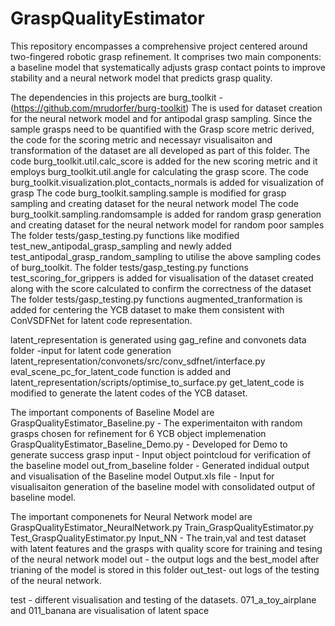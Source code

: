 # GraspQualityEstimator
This repository encompasses a comprehensive project centered around two-fingered robotic grasp refinement.  It comprises two main components: a baseline model that systematically adjusts grasp contact points to improve stability and a neural network model that predicts grasp quality.

The dependencies in this projects are
burg_toolkit - (https://github.com/mrudorfer/burg-toolkit)
	The is used for dataset creation for the neural network model and for antipodal grasp sampling. Since the sample grasps need to be quantified with the Grasp score metric derived, the code for the scoring metric and necessayr visualisaiton and transformation of the dataset are all developed as part of this folder. 
	The code burg_toolkit.util.calc_score is added for the new scoring metric and it employs burg_toolkit.util.angle for calculating the grasp score.
	The code burg_toolkit.visualization.plot_contacts_normals is added for visualization of grasp 
	The code burg_toolkit.sampling.sample is modified for grasp sampling and creating dataset for the neural network model
	The code burg_toolkit.sampling.randomsample is added for random grasp generation and creating dataset for the neural network model for random poor samples
	The folder tests/gasp_testing.py functions like modified test_new_antipodal_grasp_sampling and newly added test_antipodal_grasp_random_sampling to utilise the above sampling codes of burg_toolkit.
	The folder tests/gasp_testing.py functions test_scoring_for_grippers is added for visualisation of the dataset created along with the score calculated to confirm the correctness of the dataset
	The folder tests/gasp_testing.py functions augmented_tranformation is added for centering the YCB dataset to make them consistent with ConVSDFNet for latent code representation.

latent_representation is generated using gag_refine and convonets
	data folder -input for latent code generation
	latent_representation/convonets/src/conv_sdfnet/interface.py eval_scene_pc_for_latent_code function is added and  latent_representation/scripts/optimise_to_surface.py get_latent_code is modified to generate the latent codes of the YCB dataset. 
	

The important components of Baseline Model are
	GraspQualityEstimator_Baseline.py  - The experimentaiton with random grasps chosen for refinement for 6 YCB object implemenation 
	GraspQualityEstimator_Baseline_Demo.py - Developed for Demo to generate success grasp
	input - Input object pointcloud for verification of the baseline model
	out_from_baseline folder - Generated indidual output and visualisation of the Baseline model
	Output.xls file - Input for visualisaiton generation of the baseline model with consolidated output of baseline model.
	
	
The important componenets for Neural Network model are
	GraspQualityEstimator_NeuralNetwork.py
	Train_GraspQualityEstimator.py
	Test_GraspQualityEstimator.py
	Input_NN - The train,val and test dataset with latent features and the grasps with quality score for training and tesing of the neural network model
	out - the output logs and the best_model after trianing of the model is stored in this folder
	out_test- out logs of the testing of the neural network.
	
test - different visualisation and testing of the datasets.
071_a_toy_airplane and 011_banana are visualisation of latent space
